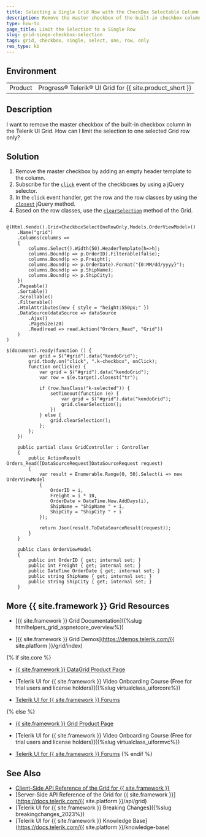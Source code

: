 ```yaml
---
title: Selecting a Single Grid Row with the CheckBox Selectable Column
description: Remove the master checkbox of the built-in checkbox column in the {{ site.product }} Grid. Limit the selection to only one selected Grid row.
type: how-to
page_title: Limit the Selection to a Single Row
slug: grid-singe-checkbox-selection
tags: grid, checkbox, single, select, one, row, only
res_type: kb
---
```


## Environment

<table>
	<tbody>
        <tr>
			<td>Product</td>
			<td>Progress® Telerik® UI Grid for {{ site.product_short }}</td>
		</tr>
	</tbody>
</table>

## Description

I want to remove the master checkbox of the built-in checkbox column in the Telerik UI Grid. How can I limit the selection to one selected Grid row only?

## Solution

1. Remove the master checkbox by adding an empty header template to the column.
2. Subscribe for the [`click`](https://api.jquery.com/click/) event of the checkboxes by using a jQuery selector.
3. In the `click` event handler, get the row and the row classes by using the [`closest`](https://api.jquery.com/closest/) jQuery method.
4. Based on the row classes, use the [`clearSelection`](https://docs.telerik.com/kendo-ui/api/javascript/ui/grid/methods/clearselection) method of the Grid.

```View

@(Html.Kendo().Grid<CheckboxSelectOneRowOnly.Models.OrderViewModel>()
    .Name("grid")
    .Columns(columns =>
    {
        columns.Select().Width(50).HeaderTemplate(h=>h);
        columns.Bound(p => p.OrderID).Filterable(false);
        columns.Bound(p => p.Freight);
        columns.Bound(p => p.OrderDate).Format("{0:MM/dd/yyyy}");
        columns.Bound(p => p.ShipName);
        columns.Bound(p => p.ShipCity);
    })
    .Pageable()
    .Sortable()
    .Scrollable()
    .Filterable()
    .HtmlAttributes(new { style = "height:550px;" })
    .DataSource(dataSource => dataSource
        .Ajax()
        .PageSize(20)
        .Read(read => read.Action("Orders_Read", "Grid"))
    )
)
```
```JS script.js
$(document).ready(function () {
        var grid = $("#grid").data("kendoGrid");
        grid.tbody.on("click", ".k-checkbox", onClick);
        function onClick(e) {
            var grid = $("#grid").data("kendoGrid");
            var row = $(e.target).closest("tr");

            if (row.hasClass("k-selected")) {
                setTimeout(function (e) {
                    var grid = $("#grid").data("kendoGrid");
                    grid.clearSelection();
                })
            } else {
                grid.clearSelection();
            };
        };
    })
```
```Controller
	public partial class GridController : Controller
    {
		public ActionResult Orders_Read([DataSourceRequest]DataSourceRequest request)
		{
			var result = Enumerable.Range(0, 50).Select(i => new OrderViewModel
			{
				OrderID = i,
				Freight = i * 10,
				OrderDate = DateTime.Now.AddDays(i),
				ShipName = "ShipName " + i,
				ShipCity = "ShipCity " + i
			});

			return Json(result.ToDataSourceResult(request));
		}
	}
```
```Model
    public class OrderViewModel
    {
        public int OrderID { get; internal set; }
        public int Freight { get; internal set; }
        public DateTime OrderDate { get; internal set; }
        public string ShipName { get; internal set; }
        public string ShipCity { get; internal set; }
    }
```

## More {{ site.framework }} Grid Resources

* [{{ site.framework }} Grid Documentation]({%slug htmlhelpers_grid_aspnetcore_overview%})

* [{{ site.framework }} Grid Demos](https://demos.telerik.com/{{ site.platform }}/grid/index)

{% if site.core %}
* [{{ site.framework }} DataGrid Product Page](https://www.telerik.com/aspnet-core-ui/grid)

* [Telerik UI for {{ site.framework }} Video Onboarding Course (Free for trial users and license holders)]({%slug virtualclass_uiforcore%})

* [Telerik UI for {{ site.framework }} Forums](https://www.telerik.com/forums/aspnet-core-ui)

{% else %}
* [{{ site.framework }} Grid Product Page](https://www.telerik.com/aspnet-mvc/grid)

* [Telerik UI for {{ site.framework }} Video Onboarding Course (Free for trial users and license holders)]({%slug virtualclass_uiformvc%})

* [Telerik UI for {{ site.framework }} Forums](https://www.telerik.com/forums/aspnet-mvc)
{% endif %}

## See Also

* [Client-Side API Reference of the Grid for {{ site.framework }}](https://docs.telerik.com/kendo-ui/api/javascript/ui/grid)
* [Server-Side API Reference of the Grid for {{ site.framework }}](https://docs.telerik.com/{{ site.platform }}/api/grid)
* [Telerik UI for {{ site.framework }} Breaking Changes]({%slug breakingchanges_2023%})
* [Telerik UI for {{ site.framework }} Knowledge Base](https://docs.telerik.com/{{ site.platform }}/knowledge-base)
